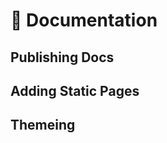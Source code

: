 # 📼 Documentation

## Publishing Docs

## Adding Static Pages

## Themeing

[GitHub Pages]: (https://pages.github.com/)
[Portray]: (https://timothycrosley.github.io/portray/)
